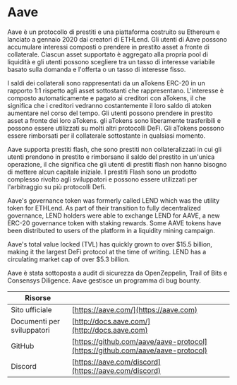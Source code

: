 # Aave

Aave è un protocollo di prestiti e una piattaforma costruito su Ethereum e lanciato a gennaio 2020 dai creatori di ETHLend. Gli utenti di Aave possono accumulare interessi composti o prendere in prestito asset a fronte di collaterale. Ciascun asset supportato è aggregato alla propria pool di liquidità e gli utenti possono scegliere tra un tasso di interesse variabile basato sulla domanda e l'offerta o un tasso di interesse fisso.

I saldi dei collaterali sono rappresentati da un aTokens ERC-20 in un rapporto 1:1 rispetto agli asset sottostanti che rappresentano. L'interesse è composto automaticamente e pagato ai creditori con aTokens, il che significa che i creditori vedranno costantemente il loro saldo di atoken aumentare nel corso del tempo. Gli utenti possono prendere in prestito asset a fronte dei loro aTokens. gli aTokens sono liberamente trasferibili e possono essere utilizzati su molti altri protocolli DeFi. Gli aTokens possono essere rimborsati per il collaterale sottostante in qualsiasi momento.

Aave supporta prestiti flash, che sono prestiti non collateralizzati in cui gli utenti prendono in prestito e rimborsano il saldo del prestito in un'unica operazione, il che significa che gli utenti di prestiti flash non hanno bisogno di mettere alcun capitale iniziale. I prestiti Flash sono un prodotto complesso rivolto agli sviluppatori e possono essere utilizzati per l'arbitraggio su più protocolli Defi.

Aave's governance token was formerly called LEND which was the utility token for ETHLend. As part of their transition to fully decentralized governance, LEND holders were able to exchange LEND for AAVE, a new ERC-20 governance token with staking rewards. Some AAVE tokens have been distributed to users of the platform in a liquidity mining campaign.

Aave's total value locked (TVL) has quickly grown to over $15.5 billion, making it the largest DeFi protocol at the time of writing. LEND has a circulating market cap of over $5.3 billion.

Aave è stata sottoposta a audit di sicurezza da OpenZeppelin, Trail of Bits e Consensys Diligence. Aave gestisce un programma di bug bounty.

| Risorse                    |                                                                                |
| -------------------------- | ------------------------------------------------------------------------------ |
| Sito ufficiale             | [https://aave.com/](https://aave.com)                                          |
| Documenti per sviluppatori | [http://docs.aave.com/](http://docs.aave.com)                                  |
| GitHub                     | [https://github.com/aave/aave-protocol](https://github.com/aave/aave-protocol) |
| Discord                    | [https://aave.com/discord](https://aave.com/discord)                           |
